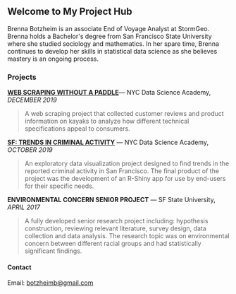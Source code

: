 ## Welcome to My Project Hub

Brenna Botzheim is an associate End of Voyage Analyst at StormGeo. Brenna holds a Bachelor's degree from San Francisco State University where she studied sociology and mathematics. In her spare time, Brenna continues to develop her skills in statistical data science as she believes mastery is an ongoing process.

### Projects

[**WEB SCRAPING WITHOUT A PADDLE**](https://nycdatascience.com/blog/student-works/web-scraping-without-a-paddle/)— NYC Data Science Academy, *DECEMBER 2019*
> A web scraping project that collected customer reviews and product information on kayaks to analyze how different technical specifications appeal to consumers.

[**SF: TRENDS IN CRIMINAL ACTIVITY**](https://nycdatascience.com/blog/student-works/san-francisco-trends-in-criminal-activity/) — NYC Data Science Academy, *OCTOBER 2019*
> An exploratory data visualization project designed to find trends in the reported criminal activity in San Francisco. The final product of the project was the development of an R-Shiny app for use by end-users for their specific needs.

**ENVIRONMENTAL CONCERN SENIOR PROJECT** — SF State University, *APRIL 2017*
> A fully developed senior research project including: hypothesis construction, reviewing relevant literature, survey design, data collection and data analysis. The research topic was on environmental concern between different racial groups and had statistically significant findings. 


#### Contact

Email: botzheimb@gmail.com
